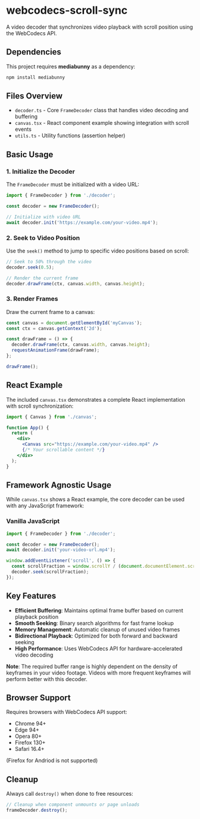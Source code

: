 # webcodecs-scroll-sync

A video decoder that synchronizes video playback with scroll position using the WebCodecs API.

## Dependencies

This project requires **mediabunny** as a dependency:

```bash
npm install mediabunny
```

## Files Overview

- `decoder.ts` - Core `FrameDecoder` class that handles video decoding and buffering
- `canvas.tsx` - React component example showing integration with scroll events
- `utils.ts` - Utility functions (assertion helper)

## Basic Usage

### 1. Initialize the Decoder

The `FrameDecoder` must be initialized with a video URL:

```javascript
import { FrameDecoder } from './decoder';

const decoder = new FrameDecoder();

// Initialize with video URL
await decoder.init('https://example.com/your-video.mp4');
```

### 2. Seek to Video Position

Use the `seek()` method to jump to specific video positions based on scroll:

```javascript
// Seek to 50% through the video
decoder.seek(0.5);

// Render the current frame
decoder.drawFrame(ctx, canvas.width, canvas.height);
```

### 3. Render Frames

Draw the current frame to a canvas:

```javascript
const canvas = document.getElementById('myCanvas');
const ctx = canvas.getContext('2d');

const drawFrame = () => {
  decoder.drawFrame(ctx, canvas.width, canvas.height);
  requestAnimationFrame(drawFrame);
};

drawFrame();
```

## React Example

The included `canvas.tsx` demonstrates a complete React implementation with scroll synchronization:

```jsx
import { Canvas } from './canvas';

function App() {
  return (
    <div>
      <Canvas src="https://example.com/your-video.mp4" />
      {/* Your scrollable content */}
    </div>
  );
}
```

## Framework Agnostic Usage

While `canvas.tsx` shows a React example, the core decoder can be used with any JavaScript framework:

### Vanilla JavaScript
```javascript
import { FrameDecoder } from './decoder';

const decoder = new FrameDecoder();
await decoder.init('your-video-url.mp4');

window.addEventListener('scroll', () => {
  const scrollFraction = window.scrollY / (document.documentElement.scrollHeight - window.innerHeight);
  decoder.seek(scrollFraction);
});
```

## Key Features

- **Efficient Buffering**: Maintains optimal frame buffer based on current playback position
- **Smooth Seeking**: Binary search algorithms for fast frame lookup
- **Memory Management**: Automatic cleanup of unused video frames
- **Bidirectional Playback**: Optimized for both forward and backward seeking
- **High Performance**: Uses WebCodecs API for hardware-accelerated video decoding

**Note**: The required buffer range is highly dependent on the density of keyframes in your video footage. Videos with more frequent keyframes will perform better with this decoder.

## Browser Support

Requires browsers with WebCodecs API support:
- Chrome 94+
- Edge 94+
- Opera 80+
- Firefox 130+
- Safari 16.4+

(Firefox for Andriod is not supported)

## Cleanup

Always call `destroy()` when done to free resources:

```javascript
// Cleanup when component unmounts or page unloads
frameDecoder.destroy();
```
